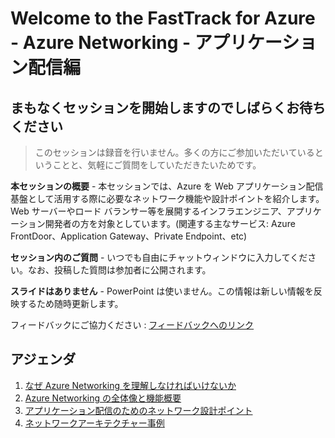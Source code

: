 # Welcome to the FastTrack for Azure - Azure Networking - アプリケーション配信編
## まもなくセッションを開始しますのでしばらくお待ちください

>このセッションは録音を行いません。多くの方にご参加いただいているということと、気軽にご質問をしていただきたいためです。

**本セッションの概要** - 本セッションでは、Azure を Web アプリケーション配信基盤として活用する際に必要なネットワーク機能や設計ポイントを紹介します。Web サーバーやロード バランサー等を展開するインフラエンジニア、アプリケーション開発者の方を対象としています。(関連する主なサービス: Azure FrontDoor、Application Gateway、Private Endpoint、etc)

**セッション内のご質問** - いつでも自由にチャットウィンドウに入力してください。なお、投稿した質問は参加者に公開されます。

**スライドはありません** - PowerPoint は使いません。この情報は新しい情報を反映するため随時更新します。

フィードバックにご協力ください : [フィードバックへのリンク](https://forms.office.com/r/1LJkCpy2sF)

## アジェンダ
1. [なぜ Azure Networking を理解しなければいけないか](../why.md)
1. [Azure Networking の全体像と機能概要](../overview.md)
1. [アプリケーション配信のためのネットワーク設計ポイント](./application-delivery.md)
1. [ネットワークアーキテクチャー事例](./case-study.md)
